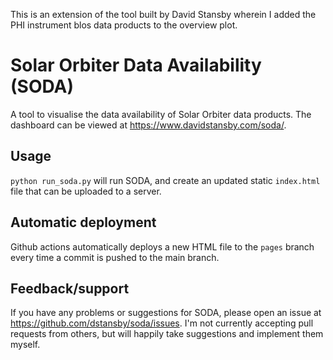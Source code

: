 This is an extension of the tool built by David Stansby wherein I added the PHI instrument blos data products to the overview plot.

Solar Orbiter Data Availability (SODA)
======================================

A tool to visualise the data availability of Solar Orbiter data products.
The dashboard can be viewed at https://www.davidstansby.com/soda/.

Usage
-----

`python run_soda.py` will run SODA, and create an updated static `index.html` file that can be uploaded to a server.

Automatic deployment
--------------------
Github actions automatically deploys a new HTML file to the `pages` branch
every time a commit is pushed to the main branch.

Feedback/support
----------------
If you have any problems or suggestions for SODA, please open an issue at https://github.com/dstansby/soda/issues.
I'm not currently accepting pull requests from others, but will happily take suggestions and implement them myself.
